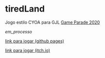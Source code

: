 # tiredLand
Jogo estilo CYOA para GJL [Game Parade 2020](https://itch.io/jam/gjl-game-parade-2020/results)

_em_processo_

[link para jogar (github pages)](https://paulahemsi.github.io/tiredLand/)

[link para jogar (itch.io)](https://lazybees.itch.io/tiredland)

